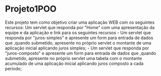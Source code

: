 # Projeto1POO
Este projeto tem como objetivo criar uma aplicação WEB com os seguintes recursos:
    Um servlet que responda por "Home" com uma apresentação da equipe e da aplicação e link para os seguintes recursos
    - Um servlet que responda por "juros-simples" e apresente um form para entrada de dados que ,quando submetido, apresente no próprio servlet o montante de uma aplicação inicial aplicando juros simples;
    - Um servlet que responda por "juros-composto" e apresente um form para entrada de dados que ,quando submetido, apresente no próprio servlet uma tabela com o montante acumulado de uma aplicação inicial aplicando juros composto a cada período;
